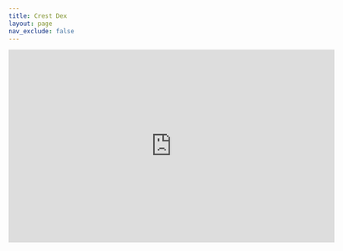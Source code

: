 ```yaml
---
title: Crest Dex
layout: page
nav_exclude: false
---
```


<iframe frameborder="0" src="https://itch.io/embed-upload/11086277?color=000000" allowfullscreen="" width="640" height="380"><a href="https://thatsimpledev.itch.io/crest-dex">Play Crest Dex on itch.io</a></iframe>
